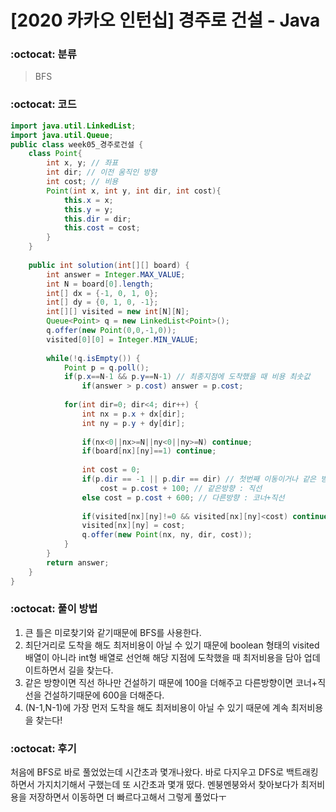 # [2020 카카오 인턴십] 경주로 건설 - Java

###  :octocat: 분류

> BFS

### :octocat: 코드

```java
import java.util.LinkedList;
import java.util.Queue;
public class week05_경주로건설 {
	class Point{
		int x, y; // 좌표
		int dir; // 이전 움직인 방향
		int cost; // 비용
		Point(int x, int y, int dir, int cost){
			this.x = x;
			this.y = y;
			this.dir = dir;
			this.cost = cost;
		}
	}
	
	public int solution(int[][] board) {
		int answer = Integer.MAX_VALUE;
        int N = board[0].length;
    	int[] dx = {-1, 0, 1, 0};
        int[] dy = {0, 1, 0, -1};
        int[][] visited = new int[N][N];
        Queue<Point> q = new LinkedList<Point>();
        q.offer(new Point(0,0,-1,0));
        visited[0][0] = Integer.MIN_VALUE;
        
        while(!q.isEmpty()) {
        	Point p = q.poll();
        	if(p.x==N-1 && p.y==N-1) // 최종지점에 도착했을 때 비용 최솟값
        		if(answer > p.cost) answer = p.cost;
        	
        	for(int dir=0; dir<4; dir++) {
    			int nx = p.x + dx[dir];
    			int ny = p.y + dy[dir];
    			
    			if(nx<0||nx>=N||ny<0||ny>=N) continue;
        		if(board[nx][ny]==1) continue;
        		
        		int cost = 0;
        		if(p.dir == -1 || p.dir == dir) // 첫번째 이동이거나 같은 방향이면
        			cost = p.cost + 100; // 같은방향 : 직선
        		else cost = p.cost + 600; // 다른방향 : 코너+직선
        		
        		if(visited[nx][ny]!=0 && visited[nx][ny]<cost) continue;
        		visited[nx][ny] = cost;
    			q.offer(new Point(nx, ny, dir, cost));
    		}
        }
        return answer;
    }
}
```

### :octocat: 풀이 방법

1. 큰 틀은 미로찾기와 같기때문에 BFS를 사용한다.
2. 최단거리로 도착을 해도 최저비용이 아닐 수 있기 때문에 boolean 형태의 visited 배열이 아니라
int형 배열로 선언해 해당 지점에 도착했을 때 최저비용을 담아 업데이트하면서 길을 찾는다.
3. 같은 방향이면 직선 하나만 건설하기 때문에 100을 더해주고 다른방향이면 코너+직선을 건설하기때문에
600을 더해준다.
4. (N-1,N-1)에 가장 먼저 도착을 해도 최저비용이 아닐 수 있기 때문에 계속 최저비용을 찾는다!

### :octocat: 후기

처음에 BFS로 바로 풀었었는데 시간초과 몇개나왔다. 바로 다지우고 DFS로 백트래킹하면서 가지치기해서 구했는데
또 시간초과 몇개 떴다. 멘붕멘붕와서 찾아보다가 최저비용을 저장하면서 이동하면 더 빠르다고해서 그렇게 풀었다ㅜ
